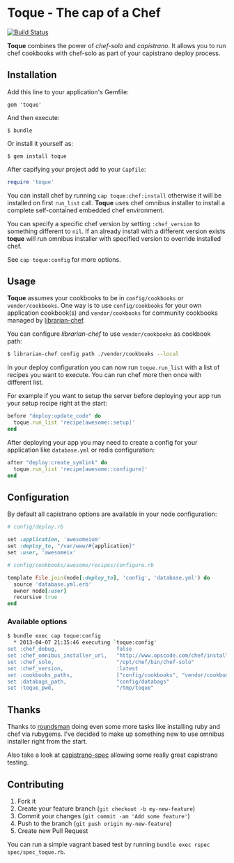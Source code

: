 # Toque - The cap of a Chef

[![Build Status](https://travis-ci.org/jgraichen/toque.png?branch=master)](https://travis-ci.org/jgraichen/toque)

**Toque** combines the power of *chef-solo* and *capistrano*. It allows you to
run chef cookbooks with chef-solo as part of your capistrano deploy process.

## Installation

Add this line to your application's Gemfile:

    gem 'toque'

And then execute:

    $ bundle

Or install it yourself as:

    $ gem install toque

After capifying your project add to your `Capfile`:

```ruby
require 'toque'
```

You can install chef by running `cap toque:chef:install` otherwise it will be
installed on first `run_list` call. **Toque** uses chef omnibus installer to
install a complete self-contained embedded chef environment.

You can specify a specific chef version by setting `:chef_version` to
something different to `nil`. If an already install with a different version
exists **toque** will run omnibus installer with specified version to
override installed chef.

See `cap toque:config` for more options.

## Usage

**Toque** assumes your cookbooks to be in `config/cookbooks` or
`vendor/cookbooks`. One way is to use `config/cookbooks` for your own
application cookbook(s) and `vendor/cookbooks` for community cookbooks managed
by [librarian-chef](https://github.com/applicationsonline/librarian-chef).

You can configure *librarian-chef* to use `vendor/cookbooks` as cookbook path:

```bash
$ librarian-chef config path ./vendor/cookbooks --local
```

In your deploy configuration you can now run `toque.run_list` with a list of
recipes you want to execute. You can run chef more then once with different
list.

For example if you want to setup the server before deploying your app run
your setup recipe right at the start:

```ruby
before "deploy:update_code" do
  toque.run_list 'recipe[awesome::setup]'
end
```

After deploying your app you may need to create a config for your application
like `database.yml` or redis configuration:

```ruby
after "deploy:create_symlink" do
  toque.run_list 'recipe[awesome::configure]'
end
```

## Configuration

By default all capistrano options are available in your node configuration:

```ruby
# config/deploy.rb

set :application, 'awesomeium'
set :deploy_to, "/var/www/#{application}"
set :user, 'awesomeix'

# config/cookbooks/awesome/recipes/configure.rb

template File.join(node[:deploy_to], 'config', 'database.yml') do
  source 'database.yml.erb'
  owner node[:user]
  recursive true
end
```

### Available options

```bash
$ bundle exec cap toque:config
  * 2013-04-07 21:35:46 executing `toque:config'
set :chef_debug,                   false
set :chef_omnibus_installer_url,   "http://www.opscode.com/chef/install.sh"
set :chef_solo,                    "/opt/chef/bin/chef-solo"
set :chef_version,                 :latest
set :cookbooks_paths,              ["config/cookbooks", "vendor/cookbooks"]
set :databags_path,                "config/databags"
set :toque_pwd,                    "/tmp/toque"

```

## Thanks

Thanks to [roundsman](https://github.com/iain/roundsman) doing even some more
tasks like installing ruby and chef via rubygems. I've decided to make up
something new to use omnibus installer right from the start.

Also take a look at
[capistrano-spec](https://github.com/technicalpickles/capistrano-spec) allowing
some really great capistrano testing.

## Contributing

1. Fork it
2. Create your feature branch (`git checkout -b my-new-feature`)
3. Commit your changes (`git commit -am 'Add some feature'`)
4. Push to the branch (`git push origin my-new-feature`)
5. Create new Pull Request

You can run a simple vagrant based test by running `bundle exec rspec spec/spec_toque.rb`.
